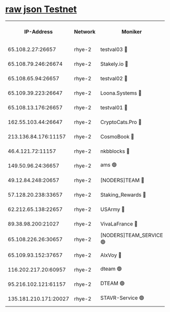 
[raw json Testnet](https://rpc-check.quickt.stavr.tech/quickt/rpc-quickt-result.json)
=


<table><tr><th>IP-Address</th><th>Network</th><th>Moniker</th><th>Latest Block Height</th><th>Earliest Block Height</th><th>Catching Up</th><th>Tx Index</th><th>Voting Power</th><th>Scan Time</th></tr><tr><td>65.108.2.27:26657</td><td>rhye-2</td><td>testval03 🔴</td><td>716171</td><td>1</td><td>False</td><td>on</td><td>11002050</td><td>2024-02-08T16:16:38.610366019UTC</td></tr><tr><td>65.108.79.246:26674</td><td>rhye-2</td><td>Stakely.io 🔴</td><td>716172</td><td>1</td><td>False</td><td>on</td><td>10010</td><td>2024-02-08T16:16:43.121855035UTC</td></tr><tr><td>65.108.65.94:26657</td><td>rhye-2</td><td>testval02 🔴</td><td>716172</td><td>1</td><td>False</td><td>on</td><td>11002050</td><td>2024-02-08T16:16:45.964229189UTC</td></tr><tr><td>65.109.39.223:26647</td><td>rhye-2</td><td>Loona.Systems 🔴</td><td>716173</td><td>1</td><td>False</td><td>off</td><td>86949</td><td>2024-02-08T16:16:49.050674950UTC</td></tr><tr><td>65.108.13.176:26657</td><td>rhye-2</td><td>testval01 🔴</td><td>716173</td><td>1</td><td>False</td><td>on</td><td>13082010</td><td>2024-02-08T16:16:49.856327744UTC</td></tr><tr><td>162.55.103.44:26647</td><td>rhye-2</td><td>CryptoCats.Pro 🔴</td><td>716178</td><td>1</td><td>False</td><td>off</td><td>9999</td><td>2024-02-08T16:17:20.361531324UTC</td></tr><tr><td>213.136.84.176:11157</td><td>rhye-2</td><td>CosmoBook 🔴</td><td>716177</td><td>65301</td><td>False</td><td>off</td><td>1528057</td><td>2024-02-08T16:17:13.843804995UTC</td></tr><tr><td>46.4.121.72:11157</td><td>rhye-2</td><td>nkbblocks 🔴</td><td>716170</td><td>70101</td><td>False</td><td>off</td><td>81491</td><td>2024-02-08T16:16:30.571593328UTC</td></tr><tr><td>149.50.96.24:36657</td><td>rhye-2</td><td>ams 🟢</td><td>716176</td><td>133501</td><td>False</td><td>on</td><td>0</td><td>2024-02-08T16:17:03.145199798UTC</td></tr><tr><td>49.12.84.248:20657</td><td>rhye-2</td><td>[NODERS]TEAM 🔴</td><td>716175</td><td>146001</td><td>False</td><td>on</td><td>59690</td><td>2024-02-08T16:17:00.770799588UTC</td></tr><tr><td>57.128.20.238:33657</td><td>rhye-2</td><td>Staking_Rewards 🔴</td><td>716173</td><td>149101</td><td>False</td><td>on</td><td>9900</td><td>2024-02-08T16:16:48.685242504UTC</td></tr><tr><td>62.212.65.138:22657</td><td>rhye-2</td><td>USArmy 🔴</td><td>563100</td><td>198001</td><td>False</td><td>on</td><td>59069</td><td>2024-02-08T16:16:37.835277206UTC</td></tr><tr><td>89.38.98.200:21027</td><td>rhye-2</td><td>VivaLaFrance 🔴</td><td>716170</td><td>220501</td><td>False</td><td>off</td><td>10000</td><td>2024-02-08T16:16:32.985144221UTC</td></tr><tr><td>65.108.226.26:30657</td><td>rhye-2</td><td>[NODERS]TEAM_SERVICE 🟢</td><td>716173</td><td>241501</td><td>False</td><td>on</td><td>0</td><td>2024-02-08T16:16:49.472160989UTC</td></tr><tr><td>65.109.93.152:37657</td><td>rhye-2</td><td>AlxVoy 🔴</td><td>716170</td><td>315173</td><td>False</td><td>on</td><td>143351</td><td>2024-02-08T16:16:35.453525539UTC</td></tr><tr><td>116.202.217.20:60957</td><td>rhye-2</td><td>dteam 🟢</td><td>716172</td><td>421794</td><td>False</td><td>on</td><td>0</td><td>2024-02-08T16:16:46.369298090UTC</td></tr><tr><td>95.216.102.121:61157</td><td>rhye-2</td><td>DTEAM 🟢</td><td>703883</td><td>702801</td><td>False</td><td>on</td><td>0</td><td>2024-02-08T16:16:43.533138274UTC</td></tr><tr><td>135.181.210.171:20027</td><td>rhye-2</td><td>STAVR-Service 🟢</td><td>716175</td><td>714001</td><td>False</td><td>on</td><td>0</td><td>2024-02-08T16:16:58.358970263UTC</td></tr></table>